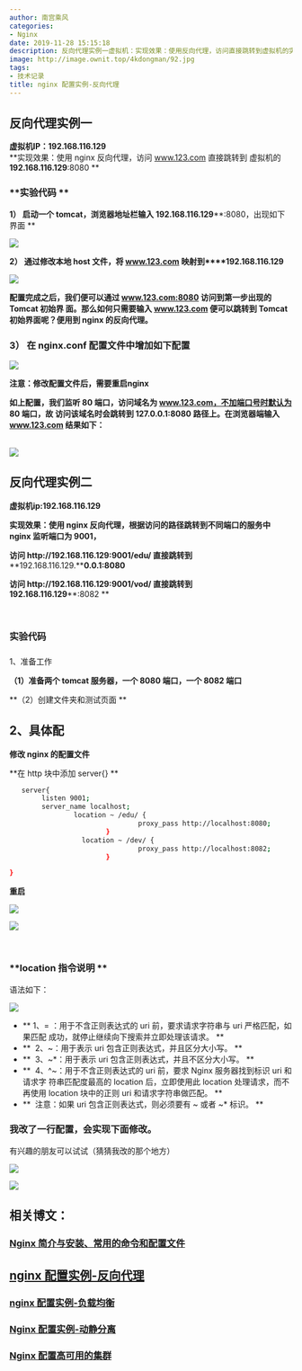 ```yaml
---
author: 南宫乘风
categories:
- Nginx
date: 2019-11-28 15:15:18
description: 反向代理实例一虚拟机：实现效果：使用反向代理，访问直接跳转到虚拟机的实验代码启动一个，浏览器地址栏输入，出现如下界面通过修改本地文件，将映射到配置完成之后，我们便可以通过访问到第一步出现的初始界面。那。。。。。。。
image: http://image.ownit.top/4kdongman/92.jpg
tags:
- 技术记录
title: nginx 配置实例-反向代理
---
```


<!--more-->

## 反向代理实例一 

**虚拟机IP：192.168.116.129**  
**实现效果：使用 nginx 反向代理，访问 www.123.com 直接跳转到 虚拟机的****192.168.116.129****:8080 **

### **实验代码 **

**1） 启动一个 tomcat，浏览器地址栏输入** **192.168.116.129****:8080，出现如下界面 **

![](http://image.ownit.top/csdn/20191128143406253.png)

**2） 通过修改本地 host 文件，将 www.123.com 映射到****192.168.116.129**

![](http://image.ownit.top/csdn/20191128143641636.png)

**配置完成之后，我们便可以通过 www.123.com:8080 访问到第一步出现的 Tomcat 初始界 面。那么如何只需要输入 www.123.com 便可以跳转到 Tomcat 初始界面呢？便用到 nginx 的反向代理。**

### 3） 在 nginx.conf 配置文件中增加如下配置 

![](http://image.ownit.top/csdn/20191128143903860.png)

**注意：修改配置文件后，需要重启nginx**

**如上配置，我们监听 80 端口，访问域名为 www.123.com，不加端口号时默认为 80 端口，故 访问该域名时会跳转到 127.0.0.1:8080 路径上。在浏览器端输入 www.123.com 结果如下：**  
 

![](http://image.ownit.top/csdn/2019112814412660.png)

## 反向代理实例二 

**虚拟机ip:192.168.116.129**

**实现效果：使用 nginx 反向代理，根据访问的路径跳转到不同端口的服务中 nginx 监听端口为 9001，**

**访问 http://****192.168.116.129****:9001/edu/ 直接跳转到** **192.168.116.129.****0.0.1:8080**

**访问 http://****192.168.116.129****:9001/vod/ 直接跳转到** **192.168.116.129****:8082 **

 

### 实验代码 

###   
1、准备工作

**（1）准备两个 tomcat 服务器，一个 8080 端口，一个 8082 端口**

**（2）创建文件夹和测试页面 **

## 2、具体配

**修改 nginx 的配置文件**

**在 http 块中添加 server\{\} **

```bash
   server{
        listen 9001;
        server_name localhost;
                location ~ /edu/ {
                                proxy_pass http://localhost:8080;
                        }
                  location ~ /dev/ {
                                proxy_pass http://localhost:8082;
                        }

}
```

**重启**

![](http://image.ownit.top/csdn/20191128150902654.png)

![](http://image.ownit.top/csdn/20191128151024475.png)

 

### **location 指令说明 **

语法如下：

![](http://image.ownit.top/csdn/2019112815105882.png)

- ** 1、= ：用于不含正则表达式的 uri 前，要求请求字符串与 uri 严格匹配，如果匹配 成功，就停止继续向下搜索并立即处理该请求。 **
- **  2、\~：用于表示 uri 包含正则表达式，并且区分大小写。 **
- **  3、\~\*：用于表示 uri 包含正则表达式，并且不区分大小写。 **
- **  4、\^\~：用于不含正则表达式的 uri 前，要求 Nginx 服务器找到标识 uri 和请求字 符串匹配度最高的 location 后，立即使用此 location 处理请求，而不再使用 location 块中的正则 uri 和请求字符串做匹配。 **
- **  注意：如果 uri 包含正则表达式，则必须要有 \~ 或者 \~\* 标识。 **

### 我改了一行配置，会实现下面修改。

有兴趣的朋友可以试试（猜猜我改的那个地方）

![](http://image.ownit.top/csdn/20191128151354709.png)

![](http://image.ownit.top/csdn/20191128151434918.png)

## 相关博文：

### [Nginx 简介与安装、常用的命令和配置文件](https://blog.csdn.net/heian_99/article/details/103264404)

## [nginx 配置实例-反向代理](https://blog.csdn.net/heian_99/article/details/103292763)

### [nginx 配置实例-负载均衡](https://blog.csdn.net/heian_99/article/details/103298249)

### [Nginx 配置实例-动静分离](https://blog.csdn.net/heian_99/article/details/103391378)

### [Nginx 配置高可用的集群](https://blog.csdn.net/heian_99/article/details/103391454)